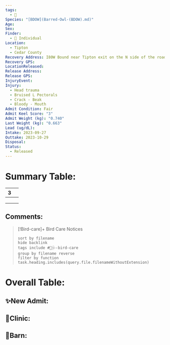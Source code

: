 ```yaml
---
tags:
  - 🦅
Species: "[BDOW](Barred-Owl-(BDOW).md)"
Age: 
Sex: 
Finder:
  - 🧑 Individual
Location:
  - Tipton
  - Cedar County
Recovery Address: I80W Bound near Tipton exit on the N side of the road
Recovery GPS: 
LocationReleased: 
Release Address: 
Release GPS: 
InjuryEvent: 
Injury:
  - Head trauma
  - Bruised L Pectorals
  - Crack - Beak
  - Bloody - Mouth
Admit Condition: Fair
Admit Keel Score: "3"
Admit Weight (kg): "0.740"
Last Weight (kg): "0.663"
Lead (ug/dL): 
Intake: 2023-09-27
Outtake: 2023-10-29
Disposal: 
Status:
  - Released
---
```


# Summary Table:

<div><table class="dataview table-view-table"><thead class="table-view-thead"><tr class="table-view-tr-header"><th class="table-view-th"><span></span><span class="dataview small-text">3</span></th><th class="table-view-th"><span></span></th></tr></thead><tbody class="table-view-tbody"><tr><td><span></span></td><td><span></span></td></tr><tr><td><span></span></td><td><span></span></td></tr><tr><td><span></span></td><td><span></span></td></tr></tbody></table></div>

## Comments:

> [!Bird-care]+ Bird Care Notices
>   ```tasks 
>   sort by filename
>   hide backlink
>   tags include #🦅🩺-bird-care 
>   group by filename reverse
>   filter by function task.heading.includes(query.file.filenameWithoutExtension)
>   ```

# Overall Table:

## ✨New Admit:



## 🏥Clinic:



## 🏡Barn:



